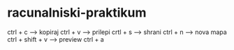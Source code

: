 # racunalniski-praktikum
ctrl + c --> kopiraj
ctrl + v --> prilepi
crtl + s --> shrani
ctrl + n --> nova mapa
ctrl + shift + v --> preview
ctrl + a

